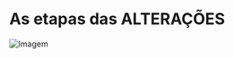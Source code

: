 # As etapas das ALTERAÇÕES

![Imagem](https://d2v0x26thbzlwf.cloudfront.net/prod/190/img/rId5vy54ke00.5h3.png=50x20)











<!--stackedit_data:
eyJoaXN0b3J5IjpbMTUxNzkyMzQyOCwtNzYwMDk1MDg2LDQ2OT
k5NTAxOCwtNjEzMTI3Mzg2LDExODM3MzQxMjJdfQ==
-->
